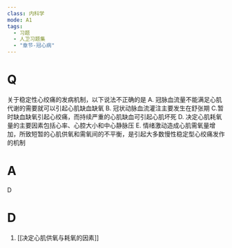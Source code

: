 ```yaml
---
class: 内科学
mode: A1
tags:
  - 习题
  - 人卫习题集
  - "章节-冠心病"
---
```


# Q
关于稳定性心绞痛的发病机制，以下说法不正确的是
A. 冠脉血流量不能满足心肌代谢的需要就可以引起心肌缺血缺氧
B. 冠状动脉血流灌注主要发生在舒张期
C.暂时缺血缺氧引起心绞痛，而持续严重的心肌缺血可引起心肌坏死
D. 决定心肌耗氧量的主要因素包括心率、心腔大小和中心静脉压
E. 情绪激动造成心肌需氧量增加，所致短暂的心肌供氧和需氧间的不平衡，是引起大多数慢性稳定型心绞痛发作的机制

# A
D
# D
1. [[决定心肌供氧与耗氧的因素]]